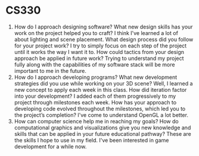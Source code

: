 # CS330

1. How do I approach designing software?
  What new design skills has your work on the project helped you to craft?
    I think I've learned a lot of about lighting and scene placement.
  What design process did you follow for your project work?
    I try to simply focus on each step of the project until it works the way I want it to.
  How could tactics from your design approach be applied in future work?
    Trying to understand my project fully along with the capabilities of my software stack will be more important to me in the future.
3. How do I approach developing programs?
  What new development strategies did you use while working on your 3D scene?
    Well, I learned a new concept to apply each week in this class.
  How did iteration factor into your development?
     I added each of them progressively to my project through milestones each week.
  How has your approach to developing code evolved throughout the milestones, which led you to the project’s completion?
     I've come to understand OpenGL a lot better.
5. How can computer science help me in reaching my goals?
  How do computational graphics and visualizations give you new knowledge and skills that can be applied in your future educational pathway?
    These are the skills I hope to use in my field. I've been interested in game development for a while now.
